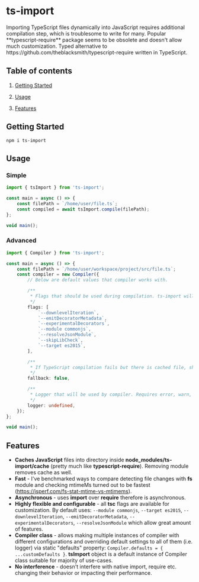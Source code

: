 <p align="center">
    <h1>ts-import</h1>
    <div>Importing TypeScript files dynamically into JavaScript requires additional compilation step, which is troublesome to write for many. Popular **typescript-require** package seems to be obsolete and doesn't allow much customization. Typed alternative to https://github.com/theblacksmith/typescript-require written in TypeScript.</div>
</p>

## Table of contents

1. [Getting Started](#getting-started)

2. [Usage](#usage)

3. [Features](#features)

## Getting Started

`npm i ts-import`

## Usage

### Simple

```ts
import { tsImport } from 'ts-import';

const main = async () => {
    const filePath = `/home/user/file.ts`;
    const compiled = await tsImport.compile(filePath);
};

void main();
```

### Advanced

```ts
import { Compiler } from 'ts-import';

const main = async () => {
    const filePath = `/home/user/workspace/project/src/file.ts`;
    const compiler = new Compiler({
        // Below are default values that compiler works with.

        /**
         * Flags that should be used during compilation. ts-import will add rootDir and outDir if they are not specified. If you use --project tsconfig.json flag, your rootDir and outDir flags will be overriden by ts-import unless you specify them here.
         */
        flags: [
            `--downlevelIteration`,
            `--emitDecoratorMetadata`,
            `--experimentalDecorators`,
            `--module commonjs`,
            `--resolveJsonModule`,
            `--skipLibCheck`,
            `--target es2015`,
        ],

        /**
         * If TypeScript compilation fails but there is cached file, should it be loaded? Default: false
         */
        fallback: false,

        /**
         * Logger that will be used by compiler. Requires error, warn, info and debug functions. Default: undefined
         */
        logger: undefined,
    });
};

void main();
```

## Features

-   **Caches JavaScript** files into directory inside **node_modules/ts-import/cache** (pretty much like **typescript-require**). Removing module removes cache as well.
-   **Fast** - I've benchmarked ways to compare detecting file changes with **fs** module and checking mtimeMs turned out to be fastest (https://jsperf.com/fs-stat-mtime-vs-mtimems).
-   **Asynchronous** - uses **import** over **require** therefore is asynchronous.
-   **Highly flexible and configurable** - all **tsc** flags are available for customization. By default uses: `--module commonjs`, `--target es2015`, `--downlevelIteration`, `--emitDecoratorMetadata`, `--experimentalDecorators`, `--resolveJsonModule` which allow great amount of features.
-   **Compiler class** - allows making multiple instances of compiler with different configurations and overriding default settings to all of them (i.e. logger) via static "defaults" property: `Compiler.defaults = { ...customDefaults }`. **tsImport** object is a default instance of Compiler class suitable for majority of use-cases.
-   **No interference** - doesn't interfere with native import, require etc. changing their behavior or impacting their performance.
